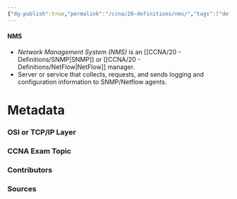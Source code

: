```yaml
---
{"dg-publish":true,"permalink":"/ccna/20-definitions/nms/","tags":["defs_ccna"]}
---
```


#### NMS
- *Network Management System (NMS)* is an [[CCNA/20 - Definitions/SNMP\|SNMP]] or [[CCNA/20 - Definitions/NetFlow\|NetFlow]] manager.
- Server or service that collects, requests, and sends logging and configuration information to SNMP/Netflow agents.

# Metadata
### OSI or TCP/IP Layer

### CCNA Exam Topic

### Contributors

### Sources
